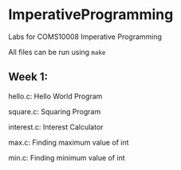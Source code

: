 # ImperativeProgramming

Labs for COMS10008 Imperative Programming

All files can be run using `make`

## Week 1:

hello.c: Hello World Program

square.c: Squaring Program

interest.c: Interest Calculator

max.c: Finding maximum value of int

min.c: Finding minimum value of int
